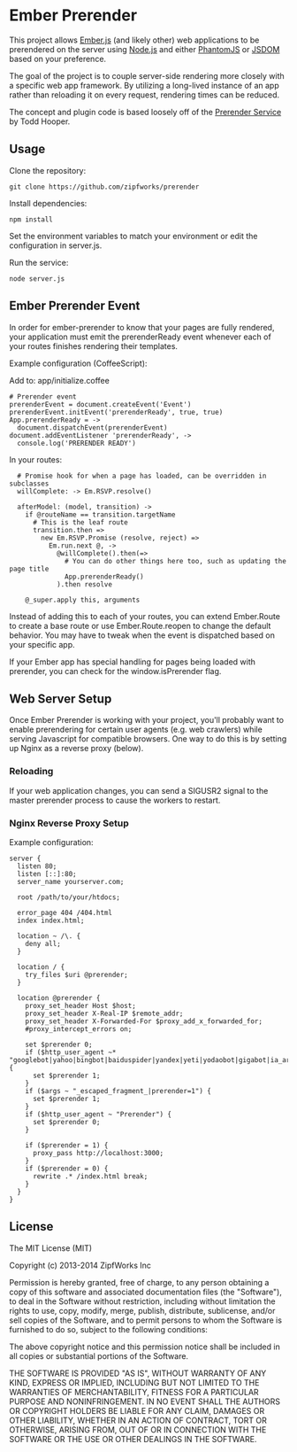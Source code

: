 # Ember Prerender #

This project allows [Ember.js](http://emberjs.com/) (and likely other)
web applications to be prerendered on the server using [Node.js](http://nodejs.org/)
and either [PhantomJS](http://phantomjs.org/) or
[JSDOM](https://github.com/tmpvar/jsdom) based on your preference.

The goal of the project is to couple server-side rendering more closely
with a specific web app framework. By utilizing a long-lived instance of
an app rather than reloading it on every request, rendering times can be 
reduced.

The concept and plugin code is based loosely off of the [Prerender
Service](https://github.com/collectiveip/prerender) by Todd Hooper.

## Usage ##

Clone the repository:

    git clone https://github.com/zipfworks/prerender

Install dependencies:

    npm install

Set the environment variables to match your environment or edit the
configuration in server.js.

Run the service:

    node server.js

## Ember Prerender Event ##

In order for ember-prerender to know that your pages are fully rendered,
your application must emit the prerenderReady event whenever each of your routes
finishes rendering their templates.

Example configuration (CoffeeScript):

Add to: app/initialize.coffee
```
# Prerender event
prerenderEvent = document.createEvent('Event')
prerenderEvent.initEvent('prerenderReady', true, true)
App.prerenderReady = ->
  document.dispatchEvent(prerenderEvent)
document.addEventListener 'prerenderReady', ->
  console.log('PRERENDER READY')
```

In your routes:
```
  # Promise hook for when a page has loaded, can be overridden in subclasses
  willComplete: -> Em.RSVP.resolve()

  afterModel: (model, transition) ->
    if @routeName == transition.targetName
      # This is the leaf route
      transition.then =>
        new Em.RSVP.Promise (resolve, reject) =>
          Em.run.next @, ->
            @willComplete().then(=>
              # You can do other things here too, such as updating the page title
              App.prerenderReady()
            ).then resolve

    @_super.apply this, arguments
```
Instead of adding this to each of your routes, you can extend Ember.Route to
create a base route or use Ember.Route.reopen to change the default behavior.
You may have to tweak when the event is dispatched based on your specific app.

If your Ember app has special handling for pages being loaded with
prerender, you can check for the window.isPrerender flag.

## Web Server Setup ##

Once Ember Prerender is working with your project, you'll probably
want to enable prerendering for certain user agents (e.g. web crawlers)
while serving Javascript for compatible browsers. One way to do this
is by setting up Nginx as a reverse proxy (below).

### Reloading ###

If your web application changes, you can send a SIGUSR2 signal to the
master prerender process to cause the workers to restart.

### Nginx Reverse Proxy Setup ###

Example configuration:

```Nginx
server {
  listen 80;
  listen [::]:80;
  server_name yourserver.com;
 
  root /path/to/your/htdocs;
 
  error_page 404 /404.html
  index index.html;
 
  location ~ /\. {
    deny all;
  }
 
  location / {
    try_files $uri @prerender;
  }
 
  location @prerender {
    proxy_set_header Host $host;
    proxy_set_header X-Real-IP $remote_addr;
    proxy_set_header X-Forwarded-For $proxy_add_x_forwarded_for;
    #proxy_intercept_errors on;
 
    set $prerender 0;
    if ($http_user_agent ~* "googlebot|yahoo|bingbot|baiduspider|yandex|yeti|yodaobot|gigabot|ia_archiver|facebookexternalhit|twitterbot|developers\.google\.com") {
      set $prerender 1;
    }
    if ($args ~ "_escaped_fragment_|prerender=1") {
      set $prerender 1;
    }
    if ($http_user_agent ~ "Prerender") {
      set $prerender 0;
    }

    if ($prerender = 1) {
      proxy_pass http://localhost:3000;
    }
    if ($prerender = 0) {
      rewrite .* /index.html break;
    }
  }
}
```

## License ##

The MIT License (MIT)

Copyright (c) 2013-2014 ZipfWorks Inc

Permission is hereby granted, free of charge, to any person obtaining a copy
of this software and associated documentation files (the "Software"), to deal
in the Software without restriction, including without limitation the rights
to use, copy, modify, merge, publish, distribute, sublicense, and/or sell
copies of the Software, and to permit persons to whom the Software is
furnished to do so, subject to the following conditions:

The above copyright notice and this permission notice shall be included in
all copies or substantial portions of the Software.

THE SOFTWARE IS PROVIDED "AS IS", WITHOUT WARRANTY OF ANY KIND, EXPRESS OR
IMPLIED, INCLUDING BUT NOT LIMITED TO THE WARRANTIES OF MERCHANTABILITY,
FITNESS FOR A PARTICULAR PURPOSE AND NONINFRINGEMENT. IN NO EVENT SHALL THE
AUTHORS OR COPYRIGHT HOLDERS BE LIABLE FOR ANY CLAIM, DAMAGES OR OTHER
LIABILITY, WHETHER IN AN ACTION OF CONTRACT, TORT OR OTHERWISE, ARISING FROM,
OUT OF OR IN CONNECTION WITH THE SOFTWARE OR THE USE OR OTHER DEALINGS IN
THE SOFTWARE.
